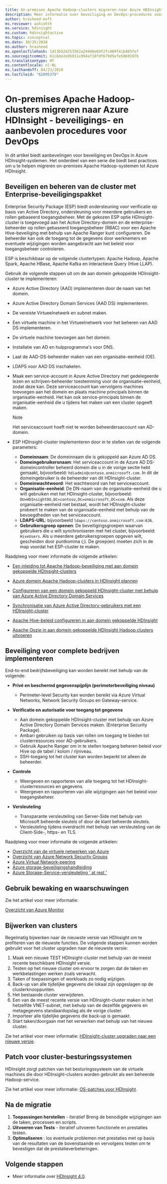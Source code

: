 ```yaml
---
title: On-premises Apache Hadoop-clusters migreren naar Azure HDInsight - beveiligings- en aanbevolen procedures voor DevOps
description: Meer informatie over beveiliging en DevOps-procedures voor migratie on-premises Hadoop-clusters op Azure HDInsight.
author: hrasheed-msft
ms.reviewer: ashishth
ms.service: hdinsight
ms.custom: hdinsightactive
ms.topic: conceptual
ms.date: 10/25/2018
ms.author: hrasheed
ms.openlocfilehash: 1d13b52d253562a24946e6df2fc069f41b485fef
ms.sourcegitcommit: 61c8de2e95011c094af18fdf679d5efe5069197b
ms.translationtype: HT
ms.contentlocale: nl-NL
ms.lasthandoff: 04/23/2019
ms.locfileid: "62095370"
---
```

# <a name="migrate-on-premises-apache-hadoop-clusters-to-azure-hdinsight---security-and-devops-best-practices"></a>On-premises Apache Hadoop-clusters migreren naar Azure HDInsight - beveiligings- en aanbevolen procedures voor DevOps

In dit artikel biedt aanbevelingen voor beveiliging en DevOps in Azure HDInsight-systemen. Het onderdeel van een serie die biedt best practices om u te helpen migreren on-premises Apache Hadoop-systemen tot Azure HDInsight.

## <a name="secure-and-govern-cluster-with-enterprise-security-package"></a>Beveiligen en beheren van de cluster met Enterprise-beveiligingspakket

Enterprise Security Package (ESP) biedt ondersteuning voor verificatie op basis van Active Directory, ondersteuning voor meerdere gebruikers en rollen gebaseerd toegangsbeheer. Met de gekozen ESP optie HDInsight-cluster is toegevoegd aan het Active Directory-domein en de enterprise-beheerder op rollen gebaseerd toegangsbeheer (RBAC) voor een Apache Hive-beveiliging met behulp van Apache Ranger kunt configureren. De beheerder kan ook de toegang tot de gegevens door werknemers en eventuele wijzigingen worden aangebracht aan het beleid voor toegangsbeheer controleren.

ESP is beschikbaar op de volgende clustertypen: Apache Hadoop, Apache Spark, Apache HBase, Apache Kafka en interactieve Query (Hive LLAP). 

Gebruik de volgende stappen uit om de aan domein gekoppelde HDInsight-cluster te implementeren:

- Azure Active Directory (AAD) implementeren door de naam van het domein.
- Azure Active Directory Domain Services (AAD DS) implementeren.
- De vereiste Virtueelnetwerk en subnet maken.
- Een virtuele machine in het Virtueelnetwerk voor het beheren van AAD DS implementeren.
- De virtuele machine toevoegen aan het domein.
- Installatie van AD en hulpprogramma's voor DNS.
- Laat de AAD-DS-beheerder maken van een organisatie-eenheid (OE).
- LDAPS voor AAD DS inschakelen.
- Maak een service-account in Azure Active Directory met gedelegeerde lezen en schrijven-beheerder toestemming voor de organisatie-eenheid, zodat deze kan. Deze serviceaccount kan vervolgens machines toevoegen aan het domein en plaats machine principals binnen de organisatie-eenheid. Het kan ook service-principals binnen de organisatie-eenheid die u tijdens het maken van een cluster opgeeft maken.


    > [!Note]
    > Het serviceaccount hoeft niet te worden beheerdersaccount van AD-domein.


- ESP HDInsight-cluster implementeren door in te stellen van de volgende parameters:
    - **Domeinnaam**: De domeinnaam die is gekoppeld aan Azure AD DS.
    - **Domeingebruikersnaam**: Het serviceaccount in de Azure AD DS-domeincontroller beheerd domein die u in de vorige sectie hebt gemaakt, bijvoorbeeld: `hdiadmin@contoso.onmicrosoft.com`. In dit de domeingebruiker is de beheerder van dit HDInsight-cluster.
    - **Domeinwachtwoord**: Het wachtwoord van het serviceaccount.
    - **Organisatie-eenheid**: De DN-naam van de organisatie-eenheid die u wilt gebruiken met het HDInsight-cluster, bijvoorbeeld: `OU=HDInsightOU,DC=contoso,DC=onmicrosoft,DC=com`. Als deze organisatie-eenheid niet bestaat, wordt het HDInsight-cluster probeert te maken van de organisatie-eenheid met behulp van de bevoegdheden van het serviceaccount.
    - **LDAPS-URL**: bijvoorbeeld `ldaps://contoso.onmicrosoft.com:636`.
    - **Gebruikersgroep openen**: De beveiligingsgroepen waarvan gebruikers die u wilt synchroniseren met het cluster, bijvoorbeeld: `HiveUsers`. Als u meerdere gebruikersgroepen opgeven wilt, gescheiden door puntkomma (;). De groep(en) moeten zich in de map voordat het ESP-cluster te maken.

Raadpleeg voor meer informatie de volgende artikelen:

- [Een inleiding tot Apache Hadoop-beveiliging met aan domein gekoppelde HDInsight-clusters](../domain-joined/apache-domain-joined-introduction.md)

- [Azure domein Apache Hadoop-clusters in HDInsight plannen](../domain-joined/apache-domain-joined-architecture.md)
- [Configureren van een domein gekoppeld HDInsight-cluster met behulp van Azure Active Directory Domain Services](../domain-joined/apache-domain-joined-configure-using-azure-adds.md)
- [Synchronisatie van Azure Active Directory-gebruikers met een HDInsight-cluster](../hdinsight-sync-aad-users-to-cluster.md)
- [Apache Hive-beleid configureren in aan domein gekoppelde HDInsight](../domain-joined/apache-domain-joined-run-hive.md)
- [Apache Oozie in aan domein gekoppelde HDInsight Hadoop clusters uitvoeren](../domain-joined/hdinsight-use-oozie-domain-joined-clusters.md)

## <a name="implement-end-to-end-enterprise-security"></a>Beveiliging voor complete bedrijven implementeren

End-to-end bedrijfsbeveiliging kan worden bereikt met behulp van de volgende:

- **Privé en beschermd gegevenspijplijn (perimeterbeveiliging niveau)**
    - Perimeter-level Security kan worden bereikt via Azure Virtual Networks, Network Security Groups en Gateway-service.

- **Verificatie en autorisatie voor toegang tot gegevens**
    - Aan domein gekoppelde HDInsight-cluster met behulp van Azure Active Directory Domain Services maken. (Enterprise Security Package).
    - Ambari gebruiken op basis van rollen om toegang te bieden tot clusterresources voor AD-gebruikers.
    - Gebruik Apache Ranger om in te stellen toegang beheren beleid voor Hive op de tabel / kolom / rijniveau.
    - SSH-toegang tot het cluster kan worden beperkt tot alleen de beheerder.

- **Controle**
    - Weergeven en rapporteren van alle toegang tot het HDInsight-clusterresources en gegevens.
    - Weergeven en rapporteren van alle wijzigingen aan het beleid voor toegangsbeheer.

- **Versleuteling**
    - Transparante versleuteling van Server-Side met behulp van Microsoft beheerde sleutels of door de klant beheerde sleutels.
    - Versleuteling tijdens overdracht met behulp van versleuteling van de Client-Side-, https- en TLS.

Raadpleeg voor meer informatie de volgende artikelen:

- [Overzicht van de virtuele netwerken van Azure](../../virtual-network/virtual-networks-overview.md)
- [Overzicht van Azure Network Security Groups](../../virtual-network/security-overview.md)
- [Azure Virtual Network-peering](../../virtual-network/virtual-network-peering-overview.md)
- [Azure storage-beveiligingshandleiding](../../storage/common/storage-security-guide.md)
- [Azure Storage-Service-versleuteling ' at rest '](../../storage/common/storage-service-encryption.md)

## <a name="use-monitoring--alerting"></a>Gebruik bewaking en waarschuwingen

Zie het artikel voor meer informatie:

[Overzicht van Azure Monitor](../../azure-monitor/overview.md)

## <a name="upgrade-clusters"></a>Bijwerken van clusters

Regelmatig bijwerken naar de nieuwste versie van HDInsight om te profiteren van de nieuwste functies. De volgende stappen kunnen worden gebruikt voor het cluster upgraden naar de nieuwste versie:

1. Maak een nieuwe TEST HDInsight-cluster met behulp van de meest recente beschikbare HDInsight versie.
1. Testen op het nieuwe cluster om ervoor te zorgen dat de taken en werkbelastingen werken zoals verwacht.
1. Taken of toepassingen of workloads zo nodig wijzigen.
1. Back-up van alle tijdelijke gegevens die lokaal zijn opgeslagen op de clusterknooppunten.
1. Het bestaande cluster verwijderen.
1. Een van de meest recente versie van HDInsight-cluster maken in het hetzelfde VNET-subnet, met behulp van de dezelfde gegevens en metagegevens standaardopslag als de vorige cluster.
1. Importeer alle tijdelijke gegevens die back-up is gemaakt.
1. Start taken/doorgaan met het verwerken met behulp van het nieuwe cluster.

Zie het artikel voor meer informatie: [HDInsight-cluster upgraden naar een nieuwe versie](../hdinsight-upgrade-cluster.md).

## <a name="patch-cluster-operating-systems"></a>Patch voor cluster-besturingssystemen

HDInsight zorgt patchen van het besturingssysteem van de virtuele machines die door HDInsight-clusters worden gebruikt als een beheerde Hadoop-service.

Zie het artikel voor meer informatie: [OS-patches voor HDInsight](../hdinsight-os-patching.md).

## <a name="post-migration"></a>Na de migratie

1. **Toepassingen herstellen** - iteratief Breng de benodigde wijzigingen aan de taken, processen en scripts.
2. **Uitvoeren van Tests** - iteratief uitvoeren functionele en prestaties testen.
3. **Optimaliseren** : los eventuele problemen met prestaties met op basis van de resultaten van de bovenstaande en vervolgens testen om te bevestigen dat de prestatieverbeteringen.

## <a name="next-steps"></a>Volgende stappen

- Meer informatie over [HDInsight 4.0](https://docs.microsoft.com/azure/hdinsight/hadoop/apache-hadoop-introduction).
